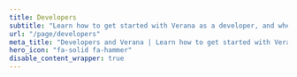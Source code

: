 ```yaml
---
title: Developers
subtitle: "Learn how to get started with Verana as a developer, and where to find documentation and access community channels."
url: "/page/developers"
meta_title: "Developers and Verana | Learn how to get started with Verana, and where to find documentation and access community channels."
hero_icon: "fa-solid fa-hammer"
disable_content_wrapper: true
---
```

